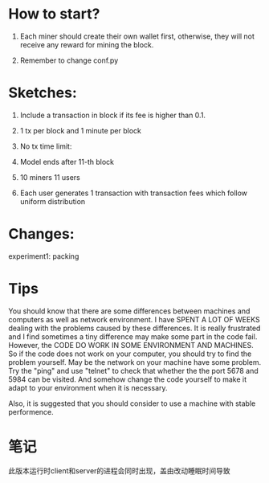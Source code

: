 # How to start?

1. Each miner should create their own wallet first, otherwise, they will not receive any reward for mining the block.

2. Remember to change conf.py

# Sketches:

1. Include a transaction in block if its fee is higher than 0.1.

2. 1 tx per block and 1 minute per block

3. No tx time limit:

4. Model ends after 11-th block

5. 10 miners
11 users

6. Each user generates 1 transaction with transaction fees which follow uniform distribution

# Changes:

experiment1: packing

# Tips

You should know that there are some differences between machines and computers as well as network environment. I have SPENT A LOT OF WEEKS dealing with the problems caused by these differences. It is really frustrated and I find sometimes a tiny difference may make some part in the code fail. However, the CODE DO WORK IN SOME ENVIRONMENT AND MACHINES. So if the code does not work on your computer, you should try to find the problem yourself. May be the network on your machine have some problem. Try the "ping" and use "telnet" to check that whether the the port 5678 and 5984 can be visited. And somehow change the code yourself to make it adapt to your environment when it is necessary.

Also, it is suggested that you should consider to use a machine with stable performence.

# 笔记
此版本运行时client和server的进程会同时出现，盖由改动睡眠时间导致
